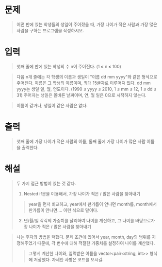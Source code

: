 # 문제
> 어떤 반에 있는 학생들의 생일이 주어졌을 때, 가장 나이가 적은 사람과 가장 많은 사람을 구하는 프로그램을 작성하시오.

# 입력
> 첫째 줄에 반에 있는 학생의 수 n이 주어진다. (1 ≤ n ≤ 100)

> 다음 n개 줄에는 각 학생의 이름과 생일이 "이름 dd mm yyyy"와 같은 형식으로 주어진다. 이름은 그 학생의 이름이며, 최대 15글자로 이루어져 있다. dd mm yyyy는 생일 일, 월, 연도이다. (1990 ≤ yyyy ≤ 2010, 1 ≤ mm ≤ 12, 1 ≤ dd ≤ 31) 주어지는 생일은 올바른 날짜이며, 연, 월 일은 0으로 시작하지 않는다.

> 이름이 같거나, 생일이 같은 사람은 없다.

# 출력
> 첫째 줄에 가장 나이가 적은 사람의 이름, 둘째 줄에 가장 나이가 많은 사람 이름을 출력한다.

# 해설
> 두 가지 접근 방법이 있는 것 같다.    
> 1. Nested if문을 이용해서, 가장 나이가 적은 / 많은 사람을 찾아내기    
>	> year을 먼저 비교하고, year에서 판가름이 안나면 month를, month에서 판가름이 안나면.... 이런 식으로 말이다.
> 2. 년/월/일 각각의 가중치를 달리하여 나이를 계산하고, 그 나이를 바탕으로가장 나이가 적은 / 많은 사람을 찾아내기      

> 나는 후자의 방법을 택했다. 문제 조건에 있어서 year, month, day의 범위를 지정해주었기 때문에, 각 변수에 대해 적절한 가중치를 설정하여 나이를 계산했다.
> > 그렇게 계산한 나이와, 입력받은 이름을 vector<pair<string, int>> 형식에 저장했다. 자세한 사항은 코드를 보시길.
